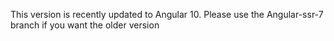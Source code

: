 This version is recently updated to Angular 10. 
Please use the Angular-ssr-7 branch if you want the older version
